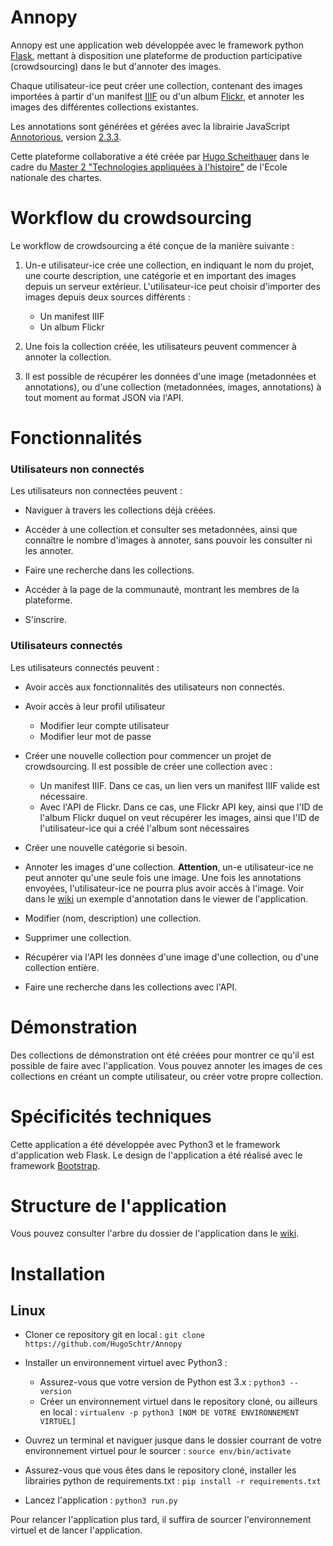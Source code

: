 # Annopy

Annopy est une application web développée avec le framework python [Flask](https://flask.palletsprojects.com/en/1.1.x/), mettant à disposition une plateforme de production participative (crowdsourcing) dans le but d'annoter des images. 

Chaque utilisateur-ice peut créer une collection, contenant des images importées à partir d'un manifest [IIIF](https://iiif.io/) ou d'un album [Flickr](https://www.flickr.com/), et annoter les images des différentes collections existantes.

Les annotations sont générées et gérées avec la librairie JavaScript [Annotorious](https://recogito.github.io/annotorious/), version [2.3.3](https://github.com/recogito/annotorious/releases/tag/v2.3.3).

Cette plateforme collaborative a été créée par [Hugo Scheithauer](https://github.com/HugoSchtr) dans le cadre du [Master 2 "Technologies appliquées à l'histoire"](http://www.chartes.psl.eu/fr/cursus/master-technologies-numeriques-appliquees-histoire) de l'Ecole nationale des chartes.

# Workflow du crowdsourcing 

Le workflow de crowdsourcing a été conçue de la manière suivante :

1. Un-e utilisateur-ice crée une collection, en indiquant le nom du projet, une courte description, une catégorie et en important des images depuis un serveur extérieur. L'utilisateur-ice peut choisir d'importer des images depuis deux sources différents : 

    * Un manifest IIIF
    * Un album Flickr

2. Une fois la collection créée, les utilisateurs peuvent commencer à annoter la collection. 

3. Il est possible de récupérer les données d'une image (metadonnées et annotations), ou d'une collection (metadonnées, images, annotations) à tout moment au format JSON via l'API. 

# Fonctionnalités

### Utilisateurs non connectés

Les utilisateurs non connectées peuvent :

* Naviguer à travers les collections déjà créées. 

* Accéder à une collection et consulter ses metadonnées, ainsi que connaître le nombre d'images à annoter, sans pouvoir les consulter ni les annoter.

* Faire une recherche dans les collections.

* Accéder à la page de la communauté, montrant les membres de la plateforme. 

* S'inscrire.

### Utilisateurs connectés

Les utilisateurs connectés peuvent :

* Avoir accès aux fonctionnalités des utilisateurs non connectés.
* Avoir accès à leur profil utilisateur

    * Modifier leur compte utilisateur
    * Modifier leur mot de passe

* Créer une nouvelle collection pour commencer un projet de crowdsourcing. Il est possible de créer une collection avec :

   * Un manifest IIIF. Dans ce cas, un lien vers un manifest IIIF valide est nécessaire.
   * Avec l'API de Flickr. Dans ce cas, une Flickr API key, ainsi que l'ID de l'album Flickr duquel on veut récupérer les images, ainsi que l'ID de l'utilisateur-ice qui a créé l'album sont nécessaires

* Créer une nouvelle catégorie si besoin. 
* Annoter les images d'une collection. **Attention**, un-e utilisateur-ice ne peut annoter qu'une seule fois une image. Une fois les annotations envoyées, l'utilisateur-ice ne pourra plus avoir accès à l'image. Voir dans le [wiki](https://github.com/HugoSchtr/Annopy/wiki/Exemple-d'annotation-dans-l'application) un exemple d'annotation dans le viewer de l'application.
* Modifier (nom, description) une collection.
* Supprimer une collection. 
* Récupérer via l'API les données d'une image d'une collection, ou d'une collection entière. 
* Faire une recherche dans les collections avec l'API.

# Démonstration

Des collections de démonstration ont été créées pour montrer ce qu'il est possible de faire avec l'application. Vous pouvez annoter les images de ces collections en créant un compte utilisateur, ou créer votre propre collection.

# Spécificités techniques

Cette application a été développée avec Python3 et le framework d'application web Flask. Le design de l'application a été réalisé avec le framework [Bootstrap](https://getbootstrap.com/).

# Structure de l'application

Vous pouvez consulter l'arbre du dossier de l'application dans le [wiki](https://github.com/HugoSchtr/Annopy/wiki/Arbre-de-l'application).

# Installation 

## Linux

* Cloner ce repository git en local : ```git clone https://github.com/HugoSchtr/Annopy```

* Installer un environnement virtuel avec Python3 :

   * Assurez-vous que votre version de Python est 3.x : ```python3 --version```
   * Créer un environnement virtuel dans le repository cloné, ou ailleurs en local : ```virtualenv -p python3 [NOM DE VOTRE ENVIRONNEMENT VIRTUEL]```

* Ouvrez un terminal et naviguer jusque dans le dossier courrant de votre environnement virtuel pour le sourcer : ```source env/bin/activate```

* Assurez-vous que vous êtes dans le repository cloné, installer les librairies python de requirements.txt : ```pip install -r requirements.txt```

* Lancez l'application : ```python3 run.py```

Pour relancer l'application plus tard, il suffira de sourcer l'environnement virtuel et de lancer l'application.
